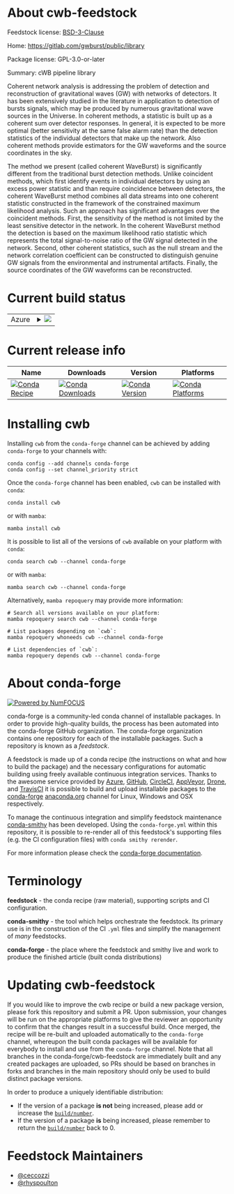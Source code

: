 About cwb-feedstock
===================

Feedstock license: [BSD-3-Clause](https://github.com/conda-forge/cwb-feedstock/blob/main/LICENSE.txt)

Home: https://gitlab.com/gwburst/public/library

Package license: GPL-3.0-or-later

Summary: cWB pipeline library

Coherent network analysis is addressing the problem of detection and
reconstruction of gravitational waves (GW) with networks of detectors.
It has been extensively studied in the literature in application to
detection of bursts signals, which may be produced by numerous
gravitational wave sources in the Universe.
In coherent methods, a statistic is built up as a coherent sum over
detector responses.
In general, it is expected to be more optimal (better sensitivity
at the same false alarm rate) than the detection statistics of the
individual detectors that make up the network.
Also coherent methods provide estimators for the GW waveforms and
the source coordinates in the sky.

The method we present (called coherent WaveBurst) is significantly
different from the traditional burst detection methods.
Unlike coincident methods, which first identify events in individual
detectors by using an excess power statistic and than require
coincidence between detectors, the coherent WaveBurst method combines
all data streams into one coherent statistic constructed in the
framework of the constrained maximum likelihood analysis.
Such an approach has significant advantages over the coincident methods.
First, the sensitivity of the method is not limited by the least
sensitive detector in the network.
In the coherent WaveBurst method the detection is based on the maximum
likelihood ratio statistic which represents the total signal-to-noise
ratio of the GW signal detected in the network.
Second, other coherent statistics, such as the null stream and the
network correlation coefficient can be constructed to distinguish
genuine GW signals from the environmental and instrumental artifacts.
Finally, the source coordinates of the GW waveforms can be reconstructed.


Current build status
====================


<table>
    
  <tr>
    <td>Azure</td>
    <td>
      <details>
        <summary>
          <a href="https://dev.azure.com/conda-forge/feedstock-builds/_build/latest?definitionId=16827&branchName=main">
            <img src="https://dev.azure.com/conda-forge/feedstock-builds/_apis/build/status/cwb-feedstock?branchName=main">
          </a>
        </summary>
        <table>
          <thead><tr><th>Variant</th><th>Status</th></tr></thead>
          <tbody><tr>
              <td>linux_64_root_base6.30.4</td>
              <td>
                <a href="https://dev.azure.com/conda-forge/feedstock-builds/_build/latest?definitionId=16827&branchName=main">
                  <img src="https://dev.azure.com/conda-forge/feedstock-builds/_apis/build/status/cwb-feedstock?branchName=main&jobName=linux&configuration=linux%20linux_64_root_base6.30.4" alt="variant">
                </a>
              </td>
            </tr><tr>
              <td>linux_64_root_base6.32.0</td>
              <td>
                <a href="https://dev.azure.com/conda-forge/feedstock-builds/_build/latest?definitionId=16827&branchName=main">
                  <img src="https://dev.azure.com/conda-forge/feedstock-builds/_apis/build/status/cwb-feedstock?branchName=main&jobName=linux&configuration=linux%20linux_64_root_base6.32.0" alt="variant">
                </a>
              </td>
            </tr>
          </tbody>
        </table>
      </details>
    </td>
  </tr>
</table>

Current release info
====================

| Name | Downloads | Version | Platforms |
| --- | --- | --- | --- |
| [![Conda Recipe](https://img.shields.io/badge/recipe-cwb-green.svg)](https://anaconda.org/conda-forge/cwb) | [![Conda Downloads](https://img.shields.io/conda/dn/conda-forge/cwb.svg)](https://anaconda.org/conda-forge/cwb) | [![Conda Version](https://img.shields.io/conda/vn/conda-forge/cwb.svg)](https://anaconda.org/conda-forge/cwb) | [![Conda Platforms](https://img.shields.io/conda/pn/conda-forge/cwb.svg)](https://anaconda.org/conda-forge/cwb) |

Installing cwb
==============

Installing `cwb` from the `conda-forge` channel can be achieved by adding `conda-forge` to your channels with:

```
conda config --add channels conda-forge
conda config --set channel_priority strict
```

Once the `conda-forge` channel has been enabled, `cwb` can be installed with `conda`:

```
conda install cwb
```

or with `mamba`:

```
mamba install cwb
```

It is possible to list all of the versions of `cwb` available on your platform with `conda`:

```
conda search cwb --channel conda-forge
```

or with `mamba`:

```
mamba search cwb --channel conda-forge
```

Alternatively, `mamba repoquery` may provide more information:

```
# Search all versions available on your platform:
mamba repoquery search cwb --channel conda-forge

# List packages depending on `cwb`:
mamba repoquery whoneeds cwb --channel conda-forge

# List dependencies of `cwb`:
mamba repoquery depends cwb --channel conda-forge
```


About conda-forge
=================

[![Powered by
NumFOCUS](https://img.shields.io/badge/powered%20by-NumFOCUS-orange.svg?style=flat&colorA=E1523D&colorB=007D8A)](https://numfocus.org)

conda-forge is a community-led conda channel of installable packages.
In order to provide high-quality builds, the process has been automated into the
conda-forge GitHub organization. The conda-forge organization contains one repository
for each of the installable packages. Such a repository is known as a *feedstock*.

A feedstock is made up of a conda recipe (the instructions on what and how to build
the package) and the necessary configurations for automatic building using freely
available continuous integration services. Thanks to the awesome service provided by
[Azure](https://azure.microsoft.com/en-us/services/devops/), [GitHub](https://github.com/),
[CircleCI](https://circleci.com/), [AppVeyor](https://www.appveyor.com/),
[Drone](https://cloud.drone.io/welcome), and [TravisCI](https://travis-ci.com/)
it is possible to build and upload installable packages to the
[conda-forge](https://anaconda.org/conda-forge) [anaconda.org](https://anaconda.org/)
channel for Linux, Windows and OSX respectively.

To manage the continuous integration and simplify feedstock maintenance
[conda-smithy](https://github.com/conda-forge/conda-smithy) has been developed.
Using the ``conda-forge.yml`` within this repository, it is possible to re-render all of
this feedstock's supporting files (e.g. the CI configuration files) with ``conda smithy rerender``.

For more information please check the [conda-forge documentation](https://conda-forge.org/docs/).

Terminology
===========

**feedstock** - the conda recipe (raw material), supporting scripts and CI configuration.

**conda-smithy** - the tool which helps orchestrate the feedstock.
                   Its primary use is in the construction of the CI ``.yml`` files
                   and simplify the management of *many* feedstocks.

**conda-forge** - the place where the feedstock and smithy live and work to
                  produce the finished article (built conda distributions)


Updating cwb-feedstock
======================

If you would like to improve the cwb recipe or build a new
package version, please fork this repository and submit a PR. Upon submission,
your changes will be run on the appropriate platforms to give the reviewer an
opportunity to confirm that the changes result in a successful build. Once
merged, the recipe will be re-built and uploaded automatically to the
`conda-forge` channel, whereupon the built conda packages will be available for
everybody to install and use from the `conda-forge` channel.
Note that all branches in the conda-forge/cwb-feedstock are
immediately built and any created packages are uploaded, so PRs should be based
on branches in forks and branches in the main repository should only be used to
build distinct package versions.

In order to produce a uniquely identifiable distribution:
 * If the version of a package **is not** being increased, please add or increase
   the [``build/number``](https://docs.conda.io/projects/conda-build/en/latest/resources/define-metadata.html#build-number-and-string).
 * If the version of a package **is** being increased, please remember to return
   the [``build/number``](https://docs.conda.io/projects/conda-build/en/latest/resources/define-metadata.html#build-number-and-string)
   back to 0.

Feedstock Maintainers
=====================

* [@ceccozzi](https://github.com/ceccozzi/)
* [@rhyspoulton](https://github.com/rhyspoulton/)

